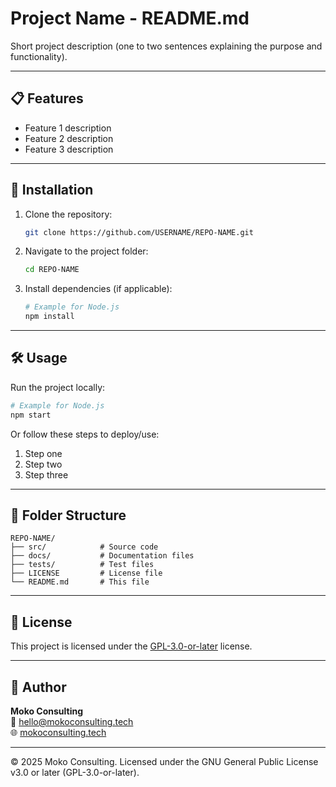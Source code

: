 <!--
Copyright (C) 2025 Moko Consulting <hello@mokoconsulting.tech>

This file is part of a Moko Consulting project.

This documentation is free software: you can redistribute it and/or modify
it under the terms of the GNU General Public License as published by
the Free Software Foundation, either version 3 of the License, or
(at your option) any later version.

This documentation is distributed in the hope that it will be useful,
but WITHOUT ANY WARRANTY; without even the implied warranty of
MERCHANTABILITY or FITNESS FOR A PARTICULAR PURPOSE. See the
GNU General Public License for more details.

You should have received a copy of the GNU General Public License
along with this documentation. If not, see <https://www.gnu.org/licenses/>.

SPDX-License-Identifier: GPL-3.0-or-later
-->
# Project Name - README.md

Short project description (one to two sentences explaining the purpose and functionality).

---

## 📋 Features

- Feature 1 description
- Feature 2 description
- Feature 3 description

---

## 🚀 Installation

1. Clone the repository:
	```bash
	git clone https://github.com/USERNAME/REPO-NAME.git
	```
2. Navigate to the project folder:
	```bash
	cd REPO-NAME
	```
3. Install dependencies (if applicable):
	```bash
	# Example for Node.js
	npm install
	```

---

## 🛠 Usage

Run the project locally:

```bash
# Example for Node.js
npm start
```

Or follow these steps to deploy/use:

1. Step one
2. Step two
3. Step three

---

## 📂 Folder Structure

```plaintext
REPO-NAME/
├── src/            # Source code
├── docs/           # Documentation files
├── tests/          # Test files
├── LICENSE         # License file
└── README.md       # This file
```

---

## 📄 License

This project is licensed under the [GPL-3.0-or-later](LICENSE) license.

---

## 👤 Author

**Moko Consulting**\
📧 [hello@mokoconsulting.tech](mailto\:hello@mokoconsulting.tech)\
🌐 [mokoconsulting.tech](https://mokoconsulting.tech)

---

© 2025 Moko Consulting. Licensed under the GNU General Public License v3.0 or later (GPL-3.0-or-later).

